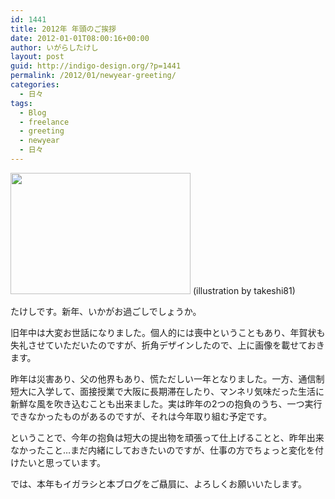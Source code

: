 ```yaml
---
id: 1441
title: 2012年 年頭のご挨拶
date: 2012-01-01T08:00:16+00:00
author: いがらしたけし
layout: post
guid: http://indigo-design.org/?p=1441
permalink: /2012/01/newyear-greeting/
categories:
  - 日々
tags:
  - Blog
  - freelance
  - greeting
  - newyear
  - 日々
---
```

<a href="https://picasaweb.google.com/lh/photo/StWxHDs7wa2jd7KqL-__WfDUdFBYrKYna69gqCnW--U?feat=embedwebsite"><img src="https://lh5.googleusercontent.com/-xzaSAtatIAk/Tv5q09SXs0I/AAAAAAAAAUg/--NqiokTkIM/s288/120101_newyear.jpg" height="194" width="288" /></a>
(illustration by takeshi81)

たけしです。新年、いかがお過ごしでしょうか。

旧年中は大変お世話になりました。個人的には喪中ということもあり、年賀状も失礼させていただいたのですが、折角デザインしたので、上に画像を載せておきます。

昨年は災害あり、父の他界もあり、慌ただしい一年となりました。一方、通信制短大に入学して、面接授業で大阪に長期滞在したり、マンネリ気味だった生活に新鮮な風を吹き込むことも出来ました。実は昨年の2つの抱負のうち、一つ実行できなかったものがあるのですが、それは今年取り組む予定です。

ということで、今年の抱負は短大の提出物を頑張って仕上げることと、昨年出来なかったこと…まだ内緒にしておきたいのですが、仕事の方でちょっと変化を付けたいと思っています。

では、本年もイガラシと本ブログをご贔屓に、よろしくお願いいたします。